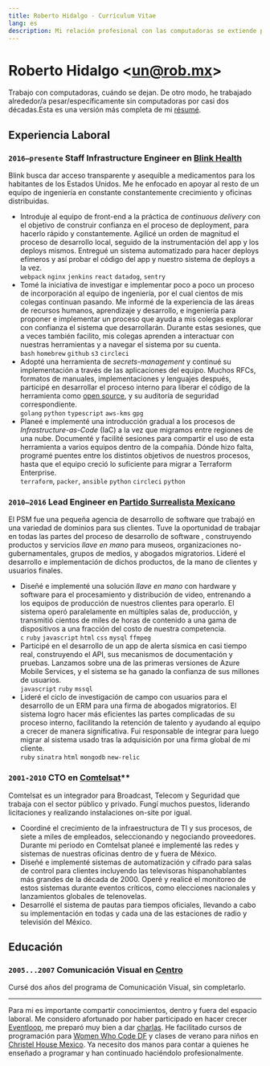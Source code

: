 ```yaml
---
title: Roberto Hidalgo - Currículum Vitae
lang: es
description: Mi relación profesional con las computadoras se extiende por dos décadas, y acá te cuento al respecto.
---
```


# Roberto Hidalgo <[un@rob.mx](mailto:un@rob.mx)>

Trabajo con computadoras, cuándo se dejan. De otro modo, he trabajado alrededor/a pesar/específicamente sin computadoras por casi dos décadas.Esta es una versión más completa de mi [résumé](/resume).

## Experiencia Laboral

### `2016–presente` Staff Infrastructure Engineer en [Blink Health](https://www.blinkhealth.com)

Blink busca dar acceso transparente y asequible a medicamentos para los habitantes de los Estados Unidos. Me he enfocado en apoyar al resto de un equipo de ingeniería en constante constantemente crecimiento y oficinas distribuidas.

- Introduje al equipo de front-end a la práctica de _continuous delivery_ con el objetivo de construir confianza en el proceso de deployment, para hacerlo rápido y constantemente. Agilicé un orden de magnitud el proceso de desarrollo local, seguido de la instrumentación del app y los deploys mismos. Entregué un sistema automatizado para hacer deploys efímeros y así probar el código del app y nuestro sistema de deploys a la vez. <br /> `webpack` `nginx` `jenkins` `react` `datadog`, `sentry`
- Tomé la iniciativa de investigar e implementar poco a poco un proceso de incorporación al equipo de ingeniería, por el cual cientos de mis colegas continuan pasando. Me informé de la experiencia de las áreas de recursos humanos, aprendizaje y desarrollo, e ingeniería para proponer e implementar un proceso que ayuda a mis colegas explorar con confianza el sistema que desarrollarán. Durante estas sesiones, que a veces también facilito, mis colegas aprenden a interactuar con nuestras herramientas y a navegar el sistema por su cuenta. <br /> `bash` `homebrew` `github` `s3` `circleci`
- Adopté una herramienta de _secrets-management_ y continué su implementación a través de las aplicaciones del equipo. Muchos RFCs, formatos de manuales, implementaciones y lenguajes después, participé en desarrollar el proceso interno para liberar el código de la herramienta como [open source](https://github.com/blinkhealth/go-config-yourself), y su auditoría de seguridad correspondiente. <br /> `golang` `python` `typescript` `aws-kms` `gpg`
- Planeé e implementé una introducción gradual a los procesos de _Infrastructure-as-Code_ (IaC) a la vez que migramos entre regiones de una nube. Documenté y facilité sesiones para compartir el uso de esta herramienta a varios equipos dentro de la compañía. Dónde hizo falta, programé puentes entre los distintos objetivos de nuestros procesos, hasta que el equipo creció lo suficiente para migrar a Terraform Enterprise. <br /> `terraform`, `packer`, `ansible` `python` `circleci` `python`

### `2010–2016` Lead Engineer en [Partido Surrealista Mexicano](http://surrealista.mx/)

El PSM fue una pequeña agencia de desarrollo de software que trabajó en una variedad de dominios para sus clientes. Tuve la oportunidad de trabajar en todas las partes del proceso de desarrollo de software , construyendo productos y servicios _llave en mano_ para museos, organizaciones no-gubernamentales, grupos de medios, y abogados migratorios. Lideré el desarrollo e implementación de dichos productos, de la mano de clientes y usuarios finales.

- Diseñé e implementé una solución _llave en mano_ con hardware y software para el procesamiento y distribución de video, entrenando a los equipos de producción de nuestros clientes para operarlo. El sistema operó paralelamente en múltiples salas de, producción, y transmitió cientos de miles de horas de contenido a una gama de dispositivos a una fracción del costo de nuestra competencia. <br /> `c` `ruby` `javascript` `html` `css` `mysql` `ffmpeg`
- Participé en el desarrollo de un app de alerta sísmica en casi tiempo real, construyendo el API, sus mecanismos de documentación y pruebas. Lanzamos sobre una de las primeras versiones de Azure Mobile Services, y el sistema se ha ganado la confianza de sus millones de usuarios. <br /> `javascript` `ruby` `mssql`
- Lideré el ciclo de investigación de campo con usuarios para el desarrollo de un ERM para una firma de abogados migratorios. El sistema logro hacer más eficientes las partes complicadas de su proceso interno, facilitando la retención de talento y ayudando al equipo a crecer de manera significativa. Fui responsable de integrar para luego migrar al sistema usado tras la adquisición por una firma global de mi cliente. <br /> `ruby` `sinatra` `html` `mongodb` `new-relic`

### `2001-2010` CTO en [Comtelsat](http://www.comtelsat.com.mx/?lang=en)**

Comtelsat es un integrador para Broadcast, Telecom y Seguridad que trabaja con el sector público y privado. Fungí muchos puestos, liderando licitaciones y realizando instalaciones on-site por igual.

- Coordiné el crecimiento de la infraestructura de TI y sus procesos, de siete a miles de empleados, seleccionando y negociando proveedores. Durante mi periodo en Comtelsat planeé e implementé las redes y sistemas de nuestras oficinas dentro de y fuera de México.
- Diseñé e implementé sistemas de automatización y cifrado para salas de control para clientes incluyendo las televisoras hispanohablantes más grandes de la década de 2000. Operé y realicé el monitoreo de estos sistemas durante eventos críticos, como elecciones nacionales y lanzamientos globales de telenovelas.
- Desarrollé el sistema de pautas para tiempos oficiales, llevando a cabo su implementación en todas y cada una de las estaciones de radio y televisión del México.

## Educación

### `2005...2007` Comunicación Visual en [Centro](https://centro.edu.mx)

Cursé dos años del programa de Comunicación Visual, sin completarlo.

---

Para mi es importante compartir conocimientos, dentro y fuera del espacio laboral. Me considero afortunado por haber participado en hacer crecer [Eventloop](http://meetup.com/eventloop), me preparó muy bien a dar [charlas](https://speakerdeck.com/unrob). He facilitado cursos de programación para [Women Who Code DF](https://www.meetup.com/Women-Who-Code-Mexico-City/) y clases de verano para niños en [Christel House Mexico](http://mx.christelhouse.org). Ya necesito dos manos para contar a quienes he enseñado a programar y han continuado haciéndolo profesionalmente.